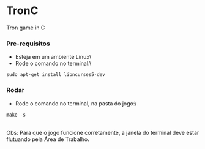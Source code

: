 # TronC
Tron game in C

### Pre-requisitos
- Esteja em um ambiente Linux\
- Rode o comando no terminal:\
```
sudo apt-get install libncurses5-dev
```

### Rodar
- Rode o comando no terminal, na pasta do jogo:\
```
make -s
```
\
Obs: Para que o jogo funcione corretamente, a janela do terminal deve estar flutuando pela Área de Trabalho.
